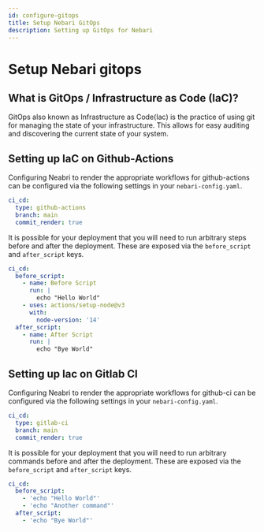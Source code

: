 ```yaml
---
id: configure-gitops
title: Setup Nebari GitOps
description: Setting up GitOps for Nebari
---
```


# Setup Nebari gitops

## What is GitOps / Infrastructure as Code (IaC)?

GitOps also known as Infrastructure as Code(Iac) is the practice of using git for
managing the state of your infrastructure. This allows for easy
auditing and discovering the current state of your system.

## Setting up IaC on Github-Actions

Configuring Neabri to render the appropriate workflows for
github-actions can be configured via the following settings in your
`nebari-config.yaml`.

```yaml
ci_cd:
  type: github-actions
  branch: main
  commit_render: true
```

It is possible for your deployment that you will need to run arbitrary
steps before and after the deployment. These are exposed via the
`before_script` and `after_script` keys.

```yaml
ci_cd:
  before_script:
    - name: Before Script
      run: |
        echo "Hello World"
    - uses: actions/setup-node@v3
      with:
        node-version: '14'
  after_script:
    - name: After Script
      run: |
        echo "Bye World"
```

## Setting up Iac on Gitlab CI

Configuring Neabri to render the appropriate workflows for
github-ci can be configured via the following settings in your
`nebari-config.yaml`.

```yaml
ci_cd:
  type: gitlab-ci
  branch: main
  commit_render: true
```

It is possible for your deployment that you will need to run arbitrary
commands before and after the deployment. These are exposed via the
`before_script` and `after_script` keys.

```yaml
ci_cd:
  before_script:
    - 'echo "Hello World"'
    - 'echo "Another command"'
  after_script:
    - 'echo "Bye World"'
```




